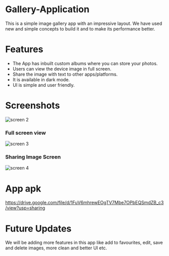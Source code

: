 # Gallery-Application
This is a simple image gallery app with an impressive layout. We have used new and simple concepts to build it and to make its performance better.

# Features
- The App has inbuilt custom albums where you can store your photos.
- Users can view the device image in full screen.
- Share the image with text to other apps/platforms.
- It is available in dark mode.
- UI is simple and user friendly.

# Screenshots

![screen 2](https://user-images.githubusercontent.com/80222700/139576451-2c2d5a0c-495f-467d-9cba-22bccca23e2a.jpg)


### Full screen view


![screen 3](https://user-images.githubusercontent.com/80222700/139576453-206090bf-1acf-46de-abcf-ca78968ad4f7.jpg)


### Sharing Image Screen


![screen 4](https://user-images.githubusercontent.com/80222700/139576456-14260bd2-64ed-4129-bf3b-119541c48dd0.jpg)



# App apk
https://drive.google.com/file/d/1FuV6mhrewEOgTV7Mbe7OPbEQSmdZB_c3/view?usp=sharing

# Future Updates
We will be adding more features in this app like add to favourites, edit, save and delete images, more clean and better UI etc.
